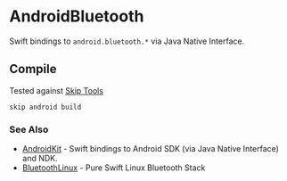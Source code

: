 # AndroidBluetooth
Swift bindings to `android.bluetooth.*` via Java Native Interface.

## Compile

Tested against [Skip Tools](https://skip.tools/docs/gettingstarted/#installation)

```
skip android build
```

### See Also

- [AndroidKit](https://github.com/PureSwift/Android) - Swift bindings to Android SDK (via Java Native Interface) and NDK.
- [BluetoothLinux](https://github.com/PureSwift/BluetoothLinux) - Pure Swift Linux Bluetooth Stack
